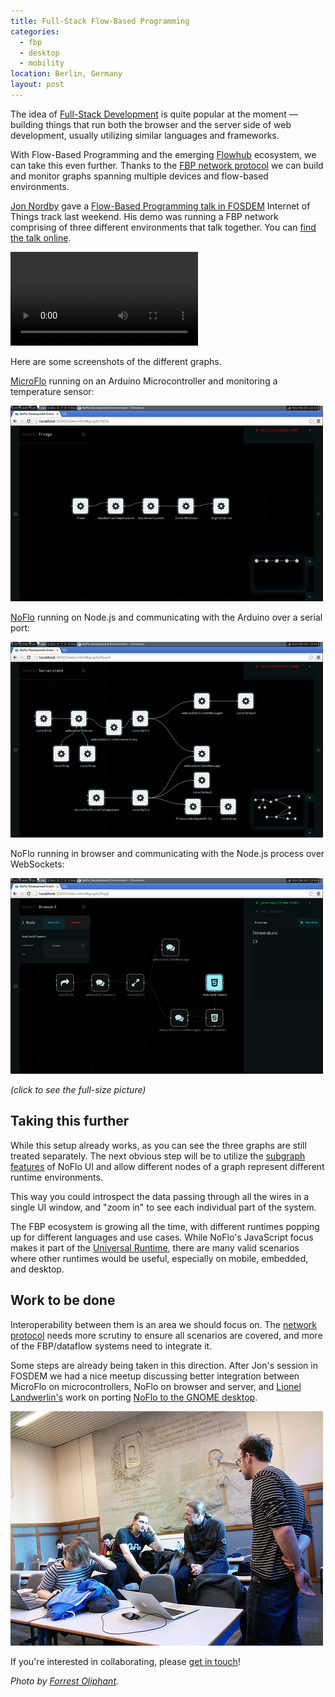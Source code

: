 ```yaml
---
title: Full-Stack Flow-Based Programming
categories:
  - fbp
  - desktop
  - mobility
location: Berlin, Germany
layout: post
---
```

The idea of [Full-Stack Development](http://coding.smashingmagazine.com/2013/11/21/introduction-to-full-stack-javascript/) is quite popular at the moment &mdash; building things that run both the browser and the server side of web development, usually utilizing similar languages and frameworks.

With Flow-Based Programming and the emerging [Flowhub](http://flowhub.io/) ecosystem, we can take this even further. Thanks to the [FBP network protocol](http://noflojs.org/documentation/protocol/) we can build and monitor graphs spanning multiple devices and flow-based environments.

[Jon Nordby](http://jonnor.com/) gave a [Flow-Based Programming talk in FOSDEM](https://fosdem.org/2014/schedule/event/deviot02/) Internet of Things track last weekend. His demo was running a FBP network comprising of three different environments that talk together. You can [find the talk online](http://mirrors.dotsrc.org/fosdem/2014/AW1121/Sunday/Flowbased_programming_for_heterogeneous_systems.webm).

<video controls src="http://mirrors.dotsrc.org/fosdem/2014/AW1121/Sunday/Flowbased_programming_for_heterogeneous_systems.webm"></video>

Here are some screenshots of the different graphs.

[MicroFlo](http://microflo.org/) running on an Arduino Microcontroller and monitoring a temperature sensor:

[![MicroFlo on Arduino](/files/fullstack-microcontroller-small.png)](/files/fullstack-microcontroller.png)

[NoFlo](http://noflojs.org/) running on Node.js and communicating with the Arduino over a serial port:

[![NoFlo on Node.js](/files/fullstack-server-embedded-small.png)](/files/fullstack-server-embedded.png)

NoFlo running in browser and communicating with the Node.js process over WebSockets:

[![NoFlo on browser](/files/fullstack-browser-small.png)](/files/fullstack-browser.png)

*(click to see the full-size picture)*

## Taking this further

While this setup already works, as you can see the three graphs are still treated separately. The next obvious step will be to utilize the [subgraph features](http://noflojs.org/) of NoFlo UI and allow different nodes of a graph represent different runtime environments.

This way you could introspect the data passing through all the wires in a single UI window, and "zoom in" to see each individual part of the system.

The FBP ecosystem is growing all the time, with different runtimes popping up for different languages and use cases. While NoFlo's JavaScript focus makes it part of the [Universal Runtime](http://bergie.iki.fi/blog/the_universal_runtime/), there are many valid scenarios where other runtimes would be useful, especially on mobile, embedded, and desktop.

## Work to be done

Interoperability between them is an area we should focus on. The [network protocol](http://noflojs.org/documentation/protocol/) needs more scrutiny to ensure all scenarios are covered, and more of the FBP/dataflow systems need to integrate it.

Some steps are already being taken in this direction. After Jon's session in FOSDEM we had a nice meetup discussing better integration between MicroFlo on microcontrollers, NoFlo on browser and server, and [Lionel Landwerlin's](https://github.com/djdeath) work on porting [NoFlo to the GNOME desktop](http://bergie.iki.fi/blog/noflo-and-gnome/).

![Full-stack FBP discussions at FOSDEM 2014](/files/fullstack-meetup.jpg)

If you're interested in collaborating, please [get in touch](http://noflojs.org/support/)!

*Photo by [Forrest Oliphant](http://www.flickr.com/photos/forresto/12268512046/).*
